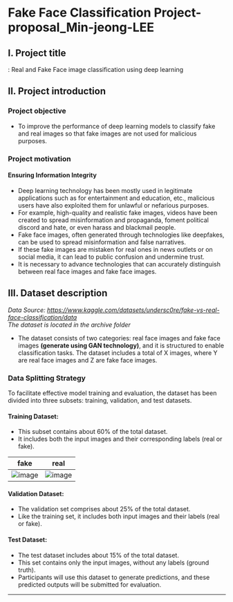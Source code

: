 # Fake Face Classification Project-proposal_Min-jeong-LEE

## I. Project title  
: Real and Fake Face image classification using deep learning  

## II. Project introduction  
### Project objective  
  - To improve the performance of deep learning models to classify fake and real images so that fake images are not used for malicious purposes.
### Project motivation  
#### Ensuring Information Integrity
  - Deep learning technology has been mostly used in legitimate applications such as for entertainment and education, etc., malicious users have also exploited them for unlawful or nefarious purposes.  
  - For example, high-quality and realistic fake images, videos have been created to spread misinformation and propaganda, foment political discord and hate, or even harass and blackmail people.  
  - Fake face images, often generated through technologies like deepfakes, can be used to spread misinformation and false narratives.
  - If these fake images are mistaken for real ones in news outlets or on social media, it can lead to public confusion and undermine trust.
  - It is necessary to advance technologies that can accurately distinguish between real face images and fake face images.  

## III. Dataset description 
*Data Source: https://www.kaggle.com/datasets/undersc0re/fake-vs-real-face-classification/data*  
*The dataset is located in the archive folder*
-   The dataset consists of two categories: real face images and fake face images **(generate using GAN technology)**, and it is structured to enable classification tasks. The dataset includes a total of X images, where Y are real face images and Z are fake face images.
### Data Splitting Strategy  
  To facilitate effective model training and evaluation, the dataset has been divided into three subsets: training, validation, and test datasets.  

#### Training Dataset:  

  - This subset contains about 60% of the total dataset.  
  - It includes both the input images and their corresponding labels (real or fake).

|fake|real|
|---|---|
|![image](https://github.com/user-attachments/assets/8ab9e62f-1284-4391-8d5e-e8b490c0d23b)|![image](https://github.com/user-attachments/assets/0e318ab2-e688-46d5-9223-6d9fb054fbb2)|


#### Validation Dataset:

  - The validation set comprises about 25% of the total dataset.  
  - Like the training set, it includes both input images and their labels (real or fake).  

#### Test Dataset:

  - The test dataset includes about 15% of the total dataset.  
  - This set contains only the input images, without any labels (ground truth).  
  - Participants will use this dataset to generate predictions, and these predicted outputs will be submitted for evaluation.    

  ---
